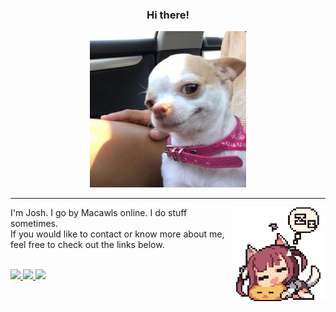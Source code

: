<div align="center">
  <h3>Hi there!</h3>
<img src="smug.jpg"  width="250">
<hr>
</div>

<div align="left">
  <img src="sleeping.gif" align="right" width="150">
  <p>I'm Josh. I go by Macawls online. I do stuff sometimes.
    <br>If you would like to contact or know more about me, feel free to check out the links below.</p><br>
</div>

<!-- links -->
<a href="https://macawls.dev/" target="_blank">
<img src="https://img.shields.io/badge/My_website-100000?style=for-the-badge&logo=About.me&logoColor=FFFFFF&labelColor=111318&color=4C86B8"> 
</a>

<a href="https://macawls.dev/blog/" target="_blank">
<img src="https://img.shields.io/badge/My_blog-100000?style=for-the-badge&logo=About.me&logoColor=FFFFFF&labelColor=111318&color=4C86B8">
</a>

<a href="mailto:joshua.macauley@tutanota.com" target="_blank">
<img src="https://img.shields.io/badge/email me-100000?style=for-the-badge&logo=Tutanota&logoColor=FFFFFF&labelColor=111318&color=4C86B8">
</a>

<!-- 
  Badges made with
  https://shivamkapasia-developer-edition.ap16.force.com/Badges4Me/s/
-->


